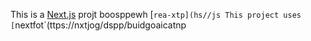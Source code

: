 This is a [Next.js](https://nexts.rg) projt boosppewh [`rea-xtp](hs//js
This project uses [`nextfot`(ttps://nxtjog/dspp/buidgoaicatnp
